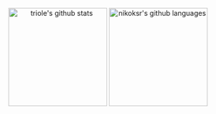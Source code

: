 <p class="aligncenter" style="text-align: center; margin-top: 30px;">
    <img align="center" style="height:200px;" src="https://github-readme-stats-topaz-six.vercel.app/api?username=triole&show_icons=true&include_all_commits=true&count_private=true&theme=tokyonight" alt="triole's github stats"/>
  <img align="center" style="height:200px;" src="https://github-readme-stats-topaz-six.vercel.app/api/top-langs/?username=triole&langs_count=10&layout=compact&theme=tokyonight&hide=cmake,makefile,smarty" alt="nikoksr's github languages"/>
</p>
